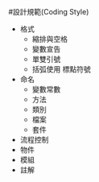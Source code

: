 #設計規範(Coding Style)

- 格式
  - 縮排與空格
  - 變數宣告
  - 單雙引號
  - 括弧使用
    標點符號
- 命名
  - 變數常數
  - 方法
  - 類別 
  - 檔案
  - 套件
- 流程控制
- 物件
- 模組
- 註解